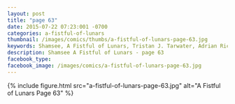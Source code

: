 ```yaml
---
layout: post
title: "page 63"
date: 2015-07-22 07:23:001 -0700
categories: a-fistful-of-lunars
thumbnail: /images/comics/thumbs/a-fistful-of-lunars-page-63.jpg
keywords: Shamsee, A Fistful of Lunars, Tristan J. Tarwater, Adrian Ricker
description: Shamsee A Fistful of Lunars - page 63
facebook_type: 
facebook_image: /images/comics/a-fistful-of-lunars-page-63.jpg
---
```

{% include figure.html src="a-fistful-of-lunars-page-63.jpg" alt="A Fistful of Lunars Page 63" %}